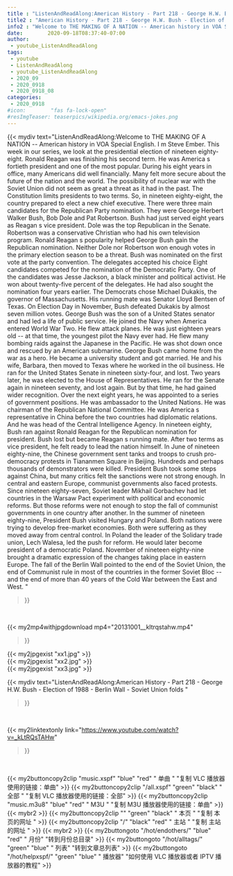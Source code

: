 ```yaml
---
title : "ListenAndReadAlong:American History - Part 218 - George H.W. Bush - Election of 1988 - Berlin Wall - Soviet Union folds "
title2 : "American History - Part 218 - George H.W. Bush - Election of 1988 - Berlin Wall - Soviet Union folds "
info2 : "Welcome to THE MAKING OF A NATION -- American history in VOA Special English. I m Steve Ember. This week in our series, we look at the presidential election of nineteen eighty-eight.  Ronald Reagan was finishing his second term. He was America s fortieth president and one of the most popular. During his eight years in office, many Americans did well financially. Many felt more secure about the future of the nation and the world. The possibility of nuclear war with the Soviet Union did not seem as great a threat as it had in the past. The Constitution limits presidents to two terms. So, in nineteen eighty-eight, the country prepared to elect a new chief executive. There were three main candidates for the Republican Party nomination. They were George Herbert Walker Bush, Bob Dole and Pat Robertson. Bush had just served eight years as Reagan s vice president. Dole was the top Republican in the Senate. Robertson was a conservative Christian who had his own television program. Ronald Reagan s popularity helped George Bush gain the Republican nomination. Neither Dole nor Robertson won enough votes in the primary election season to be a threat. Bush was nominated on the first vote at the party convention. The delegates accepted his choice Eight candidates competed for the nomination of the Democratic Party. One of the candidates was Jesse Jackson, a black minister and political activist. He won about twenty-five percent of the delegates. He had also sought the nomination four years earlier. The Democrats chose Michael Dukakis, the governor of Massachusetts. His running mate was Senator Lloyd Bentsen of Texas.    On Election Day in November, Bush defeated Dukakis by almost seven million votes.  George Bush was the son of a United States senator and had led a life of public service. He joined the Navy when America entered World War Two. He flew attack planes. He was just eighteen years old -- at that time, the youngest pilot the Navy ever had. He flew many bombing raids against the Japanese in the Pacific. He was shot down once and rescued by an American submarine. George Bush came home from the war as a hero. He became a university student and got married. He and his wife, Barbara, then moved to Texas where he worked in the oil business. He ran for the United States Senate in nineteen sixty-four, and lost. Two years later, he was elected to the House of Representatives. He ran for the Senate again in nineteen seventy, and lost again. But by that time, he had gained wider recognition. Over the next eight years, he was appointed to a series of government positions. He was ambassador to the United Nations. He was chairman of the Republican National Committee. He was America s representative in China before the two countries had diplomatic relations. And he was head of the Central Intelligence Agency. In nineteen eighty, Bush ran against Ronald Reagan for the Republican nomination for president. Bush lost but became Reagan s running mate. After two terms as vice president, he felt ready to lead the nation himself. In June of nineteen eighty-nine, the Chinese government sent tanks and troops to crush pro-democracy protests in Tiananmen Square in Beijing. Hundreds and perhaps thousands of demonstrators were killed. President Bush took some steps against China, but many critics felt the sanctions were not strong enough. In central and eastern Europe, communist governments also faced protests. Since nineteen eighty-seven, Soviet leader Mikhail Gorbachev had let countries in the Warsaw Pact experiment with political and economic reforms. But those reforms were not enough to stop the fall of communist governments in one country after another. In the summer of nineteen eighty-nine, President Bush visited Hungary and Poland. Both nations were trying to develop free-market economies. Both were suffering as they moved away from central control. In Poland the leader of the Solidary trade union, Lech Walesa, led the push for reform. He would later become president of a democratic Poland. November of nineteen eighty-nine brought a dramatic expression of the changes taking place in eastern Europe. The fall of the Berlin Wall pointed to the end of the Soviet Union, the end of Communist rule in most of the countries in the former Soviet Bloc -- and the end of more than 40 years of the Cold War between the East and West. "
date:        2020-09-18T08:37:40-07:00
author:
 - youtube_ListenAndReadAlong
tags:
 - youtube
 - ListenAndReadAlong
 - youtube_ListenAndReadAlong
 - 2020_09
 - 2020_0918
 - 2020_0918_08
categories:
 - 2020_0918
#icon:        "fas fa-lock-open"
#resImgTeaser: teaserpics/wikipedia.org/emacs-jokes.png
---
```


{{< mydiv text="ListenAndReadAlong:Welcome to THE MAKING OF A NATION -- American history in VOA Special English. I m Steve Ember. This week in our series, we look at the presidential election of nineteen eighty-eight.  Ronald Reagan was finishing his second term. He was America s fortieth president and one of the most popular. During his eight years in office, many Americans did well financially. Many felt more secure about the future of the nation and the world. The possibility of nuclear war with the Soviet Union did not seem as great a threat as it had in the past. The Constitution limits presidents to two terms. So, in nineteen eighty-eight, the country prepared to elect a new chief executive. There were three main candidates for the Republican Party nomination. They were George Herbert Walker Bush, Bob Dole and Pat Robertson. Bush had just served eight years as Reagan s vice president. Dole was the top Republican in the Senate. Robertson was a conservative Christian who had his own television program. Ronald Reagan s popularity helped George Bush gain the Republican nomination. Neither Dole nor Robertson won enough votes in the primary election season to be a threat. Bush was nominated on the first vote at the party convention. The delegates accepted his choice Eight candidates competed for the nomination of the Democratic Party. One of the candidates was Jesse Jackson, a black minister and political activist. He won about twenty-five percent of the delegates. He had also sought the nomination four years earlier. The Democrats chose Michael Dukakis, the governor of Massachusetts. His running mate was Senator Lloyd Bentsen of Texas.    On Election Day in November, Bush defeated Dukakis by almost seven million votes.  George Bush was the son of a United States senator and had led a life of public service. He joined the Navy when America entered World War Two. He flew attack planes. He was just eighteen years old -- at that time, the youngest pilot the Navy ever had. He flew many bombing raids against the Japanese in the Pacific. He was shot down once and rescued by an American submarine. George Bush came home from the war as a hero. He became a university student and got married. He and his wife, Barbara, then moved to Texas where he worked in the oil business. He ran for the United States Senate in nineteen sixty-four, and lost. Two years later, he was elected to the House of Representatives. He ran for the Senate again in nineteen seventy, and lost again. But by that time, he had gained wider recognition. Over the next eight years, he was appointed to a series of government positions. He was ambassador to the United Nations. He was chairman of the Republican National Committee. He was America s representative in China before the two countries had diplomatic relations. And he was head of the Central Intelligence Agency. In nineteen eighty, Bush ran against Ronald Reagan for the Republican nomination for president. Bush lost but became Reagan s running mate. After two terms as vice president, he felt ready to lead the nation himself. In June of nineteen eighty-nine, the Chinese government sent tanks and troops to crush pro-democracy protests in Tiananmen Square in Beijing. Hundreds and perhaps thousands of demonstrators were killed. President Bush took some steps against China, but many critics felt the sanctions were not strong enough. In central and eastern Europe, communist governments also faced protests. Since nineteen eighty-seven, Soviet leader Mikhail Gorbachev had let countries in the Warsaw Pact experiment with political and economic reforms. But those reforms were not enough to stop the fall of communist governments in one country after another. In the summer of nineteen eighty-nine, President Bush visited Hungary and Poland. Both nations were trying to develop free-market economies. Both were suffering as they moved away from central control. In Poland the leader of the Solidary trade union, Lech Walesa, led the push for reform. He would later become president of a democratic Poland. November of nineteen eighty-nine brought a dramatic expression of the changes taking place in eastern Europe. The fall of the Berlin Wall pointed to the end of the Soviet Union, the end of Communist rule in most of the countries in the former Soviet Bloc -- and the end of more than 40 years of the Cold War between the East and West. "
>}}
<br>


{{< my2mp4withjpgdownload mp4="20131001__kltrqstahw.mp4"
>}}

{{< my2jpgexist "xx1.jpg" >}}<br>
{{< my2jpgexist "xx2.jpg" >}}<br>
{{< my2jpgexist "xx3.jpg" >}}<br>



{{< mydiv text="ListenAndReadAlong:American History - Part 218 - George H.W. Bush - Election of 1988 - Berlin Wall - Soviet Union folds "
>}}
<br>

{{< my2linktextonly link="https://www.youtube.com/watch?v=_kLtRQsTAHw"
>}}


<br>

{{< my2buttoncopy2clip "music.xspf"        "blue"   "red"    " 单曲 "  "复制 VLC 播放器使用的链接：单曲" >}} {{< my2buttoncopy2clip "/all.xspf"         "green"  "black"  " 全部 "  "复制 VLC 播放器使用的链接：全部" >}} {{< my2buttoncopy2clip "music.m3u8"        "blue"   "red"    " M3U  "    "复制 M3U 播放器使用的链接：单曲" >}} {{< mybr2 >}} {{< my2buttoncopy2clip ""                  "green"  "black"  " 本页 "    "复制 本页的网址 " >}} {{< my2buttoncopy2clip "/"                 "black"  "red"    " 主站 "    "复制 主站的网址 " >}} {{< mybr2 >}} {{< my2buttongoto      "/hot/endothers/"   "blue"   "red"    " 月份"   "转到月份总目录" >}} {{< my2buttongoto      "/hot/alltags/"     "green"  "blue"   " 列表"   "转到文章总列表" >}} {{< my2buttongoto      "/hot/helpxspf/"    "green"  "blue"   " 播放器" "如何使用 VLC 播放器或者 IPTV 播放器的教程" >}} 
